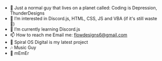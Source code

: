 - 👋 Just a normal guy that lives on a planet called: Coding is Depression, ThunderDesigns
- 👀 I’m interested in Discord.js, HTML, CSS, JS and VBA (if it's still waste 🤣)
- 🌱 I’m currently learning Discord.js
- 📫 How to reach me Email me: flowdesigns6@gmail.com
- 🔨 Spiral OS Digital is my latest project
- 🎶 Music Guy
- 🤣 mEmEr

<!---
ThunderCoding/ThunderCoding is a ✨ special ✨ repository because its `README.md` (this file) appears on your GitHub profile.
You can click the Preview link to take a look at your changes.
--->
